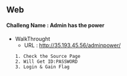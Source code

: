 ## Web

#### Challeng Name :  Admin has the power

- WalkThrought
  - URL : http://35.193.45.56/adminpower/
  ```
  1. Check the Source Page
  2. Will Get ID:PASSWORD
  3. Login & Gain Flag
  ```
